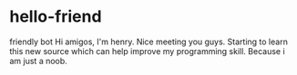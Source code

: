 # hello-friend
friendly bot
Hi amigos,
I'm henry. Nice meeting you guys. Starting to learn this new source which can help improve my programming skill. Because i am just a noob.
